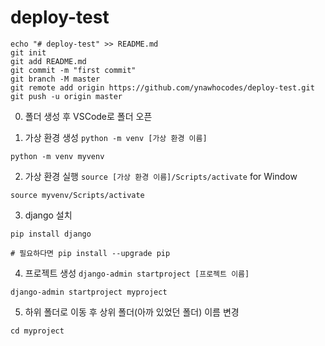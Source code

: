 # deploy-test


```
echo "# deploy-test" >> README.md
git init
git add README.md
git commit -m "first commit"
git branch -M master
git remote add origin https://github.com/ynawhocodes/deploy-test.git
git push -u origin master
```

0. 폴더 생성 후 VSCode로 폴더 오픈

1. 가상 환경 생성
`python -m venv [가상 환경 이름]`
```
python -m venv myvenv
```

2. 가상 환경 실행 `source [가상 환경 이름]/Scripts/activate`
for Window
```
source myvenv/Scripts/activate
```

3. django 설치
```
pip install django

# 필요하다면 pip install --upgrade pip
```

4. 프로젝트 생성 `django-admin startproject [프로젝트 이름]`
```
django-admin startproject myproject
```

5. 하위 폴더로 이동 후 상위 폴더(아까 있었던 폴더) 이름 변경
``` 
cd myproject
```
